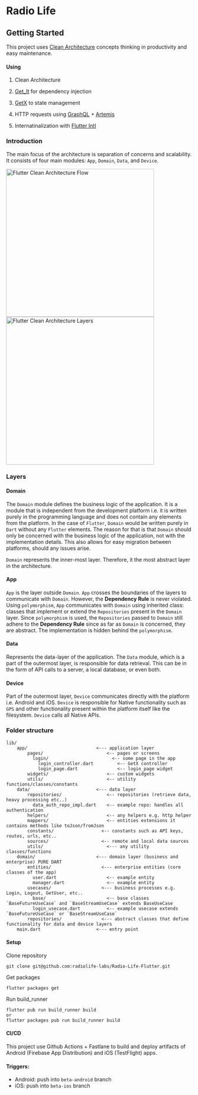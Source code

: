 # Radio Life 

## Getting Started

This project uses [Clean Architecture](https://blog.cleancoder.com/uncle-bob/2012/08/13/the-clean-architecture.html) concepts thinking in productivity and easy maintenance.

#### Using

1. Clean Architecture

2. [Get_It](https://pub.dev/packages/get_it) for dependency injection

3. [GetX](https://pub.dev/packages/get) to state management

4. HTTP requests using [GraphQL](https://pub.dev/packages/graphql) + [Artemis](https://pub.dev/packages/artemis)

5. Internatinalization with [Flutter Intl](https://plugins.jetbrains.com/plugin/13666-flutter-intl)

### Introduction
The main focus of the architecture is separation of concerns and scalability. It consists of four main modules: `App`, `Domain`, `Data`, and `Device`.

<img src="https://gitlab.com/snowman-labs/flutter-devs/project_sample_base/-/raw/master/img/flutter_clean_architecture.png" alt="Flutter Clean Architecture Flow" width="400"/>

<img src="https://gitlab.com/snowman-labs/flutter-devs/project_sample_base/-/raw/master/img/flutter_clean_architecture_layers.png" alt="Flutter Clean Architecture Layers" width="400"/>

### Layers

#### Domain
The `Domain` module defines the business logic of the application. It is a module that is independent from the development platform i.e. it is written purely in the programming language and does not contain any elements from the platform. In the case of `Flutter`, `Domain` would be written purely in `Dart` without any `Flutter` elements. The reason for that is that `Domain` should only be concerned with the business logic of the application, not with the implementation details. This also allows for easy migration between platforms, should any issues arise.

`Domain` represents the inner-most layer. Therefore, it the most abstract layer in the architecture.

#### App
`App` is the layer outside `Domain`. `App` crosses the boundaries of the layers to communicate with `Domain`. However, the **Dependency Rule** is never violated. Using `polymorphism`, `App` communicates with `Domain` using inherited class: classes that implement or extend the `Repositories` present in the `Domain` layer. Since `polymorphism` is used, the `Repositories` passed to `Domain` still adhere to the **Dependency Rule** since as far as `Domain` is concerned, they are abstract. The implementation is hidden behind the `polymorphism`.

#### Data
Represents the data-layer of the application. The `Data` module, which is a part of the outermost layer, is responsible for data retrieval. This can be in the form of API calls to a server, a local database, or even both.

#### Device
Part of the outermost layer, `Device` communicates directly with the platform i.e. Android and iOS. `Device` is responsible for Native functionality such as `GPS` and other functionality present within the platform itself like the filesystem. `Device` calls all Native APIs.

### Folder structure

```
lib/
    app/                          <--- application layer
        pages/                        <-- pages or screens
          login/                        <-- some page in the app
            login_controller.dart         <-- GetX controller
            login_page.dart               <-- login_page widget
        widgets/                      <-- custom widgets
        utils/                        <-- utility functions/classes/constants
    data/                         <--- data layer
        repositories/                 <-- repositories (retrieve data, heavy processing etc..)
          data_auth_repo_impl.dart    <-- example repo: handles all authentication
        helpers/                      <-- any helpers e.g. http helper
        mappers/                      <-- entities extensions it contains methods like toJson/fromJson
        constants/                  <-- constants such as API keys, routes, urls, etc..
        sources/                    <-- remote and local data sources
        utils/                        <--- any utility classes/functions
    domain/                       <--- domain layer (business and enterprise) PURE DART
        entities/                   <--- enterprise entities (core classes of the app)
          user.dart                   <-- example entity
          manager.dart                <-- example entity
        usecases/                   <--- business processes e.g. Login, Logout, GetUser, etc..
          base/                       <-- base classes `BaseFutureUseCase` and `BaseStreamUseCase` extends BaseUseCase
          login_usecase.dart          <-- example usecase extends `BaseFutureUseCase` or `BaseStreamUseCase`
        repositories/               <--- abstract classes that define functionality for data and device layers
    main.dart                     <--- entry point

```

#### Setup

Clone repository

```
git clone git@github.com:radiolife-labs/Radio-Life-Flutter.git
```

Get packages
```
flutter packages get
```

Run build_runner
```
flutter pub run build_runner build
or
flutter packages pub run build_runner build  
```

#### CI/CD

This project use Github Actions + Fastlane to build and deploy artifacts of Android (Firebase App Distribution) and iOS (TestFlight) apps.

#### Triggers:
 - Android: push into `beta-android` branch
 - iOS: push into `beta-ios` branch
